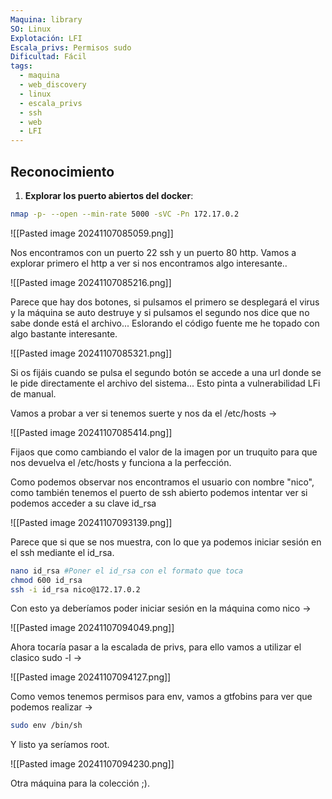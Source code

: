 ```yaml
---
Maquina: library
SO: Linux
Explotación: LFI
Escala_privs: Permisos sudo
Dificultad: Fácil
tags:
  - maquina
  - web_discovery
  - linux
  - escala_privs
  - ssh
  - web
  - LFI
---
```

## Reconocimiento

1. **Explorar los puerto abiertos del docker**: 

```bash 
nmap -p- --open --min-rate 5000 -sVC -Pn 172.17.0.2
```

![[Pasted image 20241107085059.png]]

Nos encontramos con un puerto 22 ssh y un puerto 80 http. Vamos a explorar primero el http a ver si nos encontramos algo interesante..

![[Pasted image 20241107085216.png]]

Parece que hay dos botones, si pulsamos el primero se desplegará el virus y la máquina se auto destruye y si pulsamos el segundo nos dice que no sabe donde está el archivo... Eslorando el código fuente me he topado con algo bastante interesante.



![[Pasted image 20241107085321.png]]

Si os fijáis cuando se pulsa el segundo botón se accede a una url donde se le pide directamente el archivo del sistema... Esto pinta a vulnerabilidad LFi de manual.

Vamos a probar a ver si tenemos suerte y nos da el /etc/hosts ->

![[Pasted image 20241107085414.png]]

Fijaos que como cambiando el valor de la imagen por un truquito para que nos devuelva el /etc/hosts y funciona a la perfección.

Como podemos observar nos encontramos el usuario con nombre "nico", como también tenemos el puerto de ssh abierto podemos intentar ver si podemos acceder a su clave id_rsa

![[Pasted image 20241107093139.png]]

Parece que si que se nos muestra, con lo que ya podemos iniciar sesión en el ssh mediante el id_rsa.

```bash
nano id_rsa #Poner el id_rsa con el formato que toca
chmod 600 id_rsa
ssh -i id_rsa nico@172.17.0.2
```

Con esto ya deberíamos poder iniciar sesión en la máquina como nico ->

![[Pasted image 20241107094049.png]]

Ahora tocaría pasar a la escalada de privs, para ello vamos a utilizar el clasico sudo -l ->

![[Pasted image 20241107094127.png]]

Como vemos tenemos permisos para env, vamos a gtfobins para ver que podemos realizar ->

```bash
sudo env /bin/sh
```

Y listo ya seríamos root.

![[Pasted image 20241107094230.png]]

Otra máquina para la colección ;).
